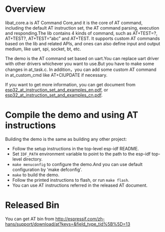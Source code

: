 # Overview
libat_core.a is AT Command Core,and it is the core of AT command, including the default AT instruction set, the AT command parsing, execution and responding.The lib contains 4 kinds of command, such as AT+TEST=?, AT+TEST?, AT+TEST=“abc” and AT+TEST. It supports custom AT commands based on the lib and related APIs, and ones can also define input and output medium, like uart, spi, socket, bt, etc.

The demo is the AT command set based on uart.You can replace uart driver with other drivers whichever you want to use.But you have to make some changes in at_task.c. In addition，you can add some custom AT command in at_custom_cmd like AT+CIUPDATE if necessary.

If you want to get more information, you can get document from [esp32_at_instruction_set_and_examples_en.pdf](http://espressif.com/sites/default/files/documentation/esp32_at_instruction_set_and_examples_en.pdf), or
[esp32_at_instruction_set_and_examples_cn.pdf](http://espressif.com/sites/default/files/documentation/esp32_at_instruction_set_and_examples_cn.pdf).

# Compile the demo and using AT instructions
Building the demo is the same as building any other project:

* Follow the setup instructions in the top-level esp-idf README.
* Set `IDF_PATH` environment variable to point to the path to the esp-idf top-level directory.
* `make menuconfig` to configure the demo.And you can use default configuration by 'make defconfig'.
* `make` to build the demo.
* Follow the printed instructions to flash, or run `make flash`.
* You can use AT instructions referred in the released AT document.

# Released Bin
You can get AT bin from http://espressif.com/zh-hans/support/download/at?keys=&field_type_tid%5B%5D=13




